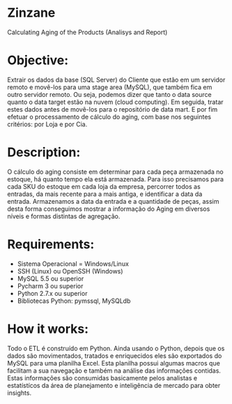 # Zinzane
Calculating Aging of the Products (Analisys and Report)

# Objective: 
Extrair os dados da base (SQL Server) do Cliente que estão em um servidor remoto e movê-los para uma stage area (MySQL), que também fica em outro servidor remoto. Ou seja, podemos dizer que tanto o data source quanto o data target estão na nuvem (cloud computing). Em seguida, tratar estes dados antes de movê-los para o repositório de data mart. E por fim efetuar o processamento de cálculo do aging, com base nos seguintes critérios: por Loja e por Cia.

# Description: 
O cálculo do aging consiste em determinar para cada peça armazenada no estoque, há quanto tempo ela está armazenada. Para isso precisamos para cada SKU do estoque em cada loja da empresa, percorrer todos as entradas, da mais recente para a mais antiga, e identificar a data da entrada. Armazenamos a data da entrada e a quantidade de peças, assim desta forma conseguimos mostrar a informação do Aging em diversos níveis e formas distintas de agregação.

# Requirements:
  * Sistema Operacional = Windows/Linux
  * SSH (Linux) ou OpenSSH (Windows)
  * MySQL 5.5 ou superior
  * Pycharm 3 ou superior
  * Python 2.7.x ou superior
  * Bibliotecas Python: pymssql, MySQLdb

# How it works:
Todo o ETL é construído em Python. Ainda usando o Python, depois que os dados são movimentados, tratados e enriquecidos eles são exportados do MySQL para uma planilha Excel. Esta planilha possui algumas macros que facilitam a sua navegação e também na análise das informações contidas. Estas informações são consumidas basicamente pelos analistas e estatístícos da área de planejamento e inteligência de mercado para obter insights.
